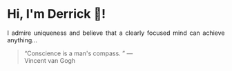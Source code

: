 # Hi, I'm Derrick 👋!
<p align="justify">I admire uniqueness and believe that a clearly focused mind can achieve anything...</p> 
<!-- #quote-start -->
<blockquote>&ldquo;Conscience is a man's compass. &rdquo; &mdash; <footer>Vincent van Gogh</footer></blockquote>
<!-- #quote-end -->
